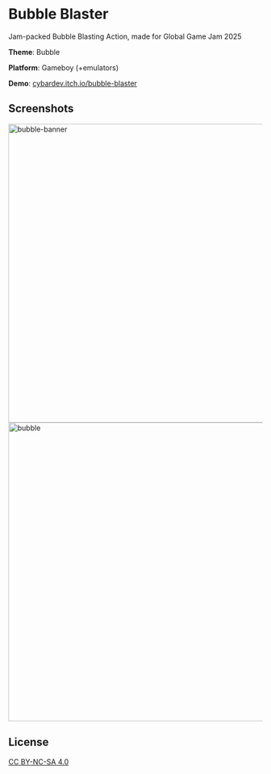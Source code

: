 # Bubble Blaster

Jam-packed Bubble Blasting Action, made for Global Game Jam 2025

**Theme**: Bubble

**Platform**: Gameboy (+emulators)

**Demo**: [cybardev.itch.io/bubble-blaster](https://cybardev.itch.io/bubble-blaster)

## Screenshots

<img width="592" alt="bubble-banner" src="https://github.com/user-attachments/assets/3016e962-80ea-4045-83ee-a2556dd99b64" />

<img width="592" alt="bubble" src="https://github.com/user-attachments/assets/9abe2c72-47ae-4a72-8bfe-10c597d32f4c" />

## License

[CC BY-NC-SA 4.0](https://creativecommons.org/licenses/by-nc-sa/4.0/)


